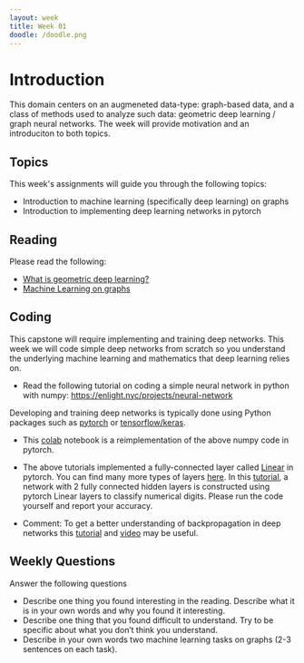 ```yaml
---
layout: week
title: Week 01
doodle: /doodle.png
---
```


# Introduction
This domain centers on an augmeneted data-type: graph-based data, and a class of methods used to analyze such data: geometric deep learning / graph neural networks. The week will provide motivation and an introduciton to both topics.

## Topics

This week's assignments will guide you through the following topics:
- Introduction to machine learning (specifically deep learning) on graphs
- Introduction to implementing deep learning networks in pytorch    

## Reading

Please read the following:
- [What is geometric deep learning?](https://medium.com/@flawnsontong1/what-is-geometric-deep-learning-b2adb662d91d)
- [Machine Learning on graphs](https://towardsdatascience.com/machine-learning-tasks-on-graphs-7bc8f175119a)

## Coding
This capstone will require implementing and training deep networks.
This week we will code simple deep networks from scratch so you understand the underlying machine learning and mathematics that deep learning relies on.
* Read the following tutorial on coding a simple neural network in python with numpy:
https://enlight.nyc/projects/neural-network

Developing and training deep networks is typically done using Python packages such as [pytorch](https://pytorch.org/tutorials/beginner/deep_learning_60min_blitz.html) or [tensorflow/keras](https://www.tensorflow.org/tutorials).
* This [colab](https://colab.research.google.com/drive/109gHWFUlUzuwhgXROpzIuVoSPZA_qeoy) notebook is a reimplementation of the above numpy code in pytorch.

* The above tutorials implemented a fully-connected layer called [Linear](https://pytorch.org/docs/stable/generated/torch.nn.Linear.html) in pytorch. You can find many more types of layers [here](https://pytorch.org/docs/stable/nn.html). In this [tutorial](https://towardsdatascience.com/handwritten-digit-mnist-pytorch-977b5338e627), a network with 2 fully connected hidden layers is constructed using pytorch Linear layers to classify numerical digits. Please run the code yourself and report your accuracy.

* Comment: To get a better understanding of backpropagation in deep networks this [tutorial](https://towardsdatascience.com/math-neural-network-from-scratch-in-python-d6da9f29ce65) and [video](https://www.youtube.com/watch?v=tIeHLnjs5U8&t=585s&ab_channel=3Blue1Brown) may be useful.


## Weekly Questions

Answer the following questions
- Describe one thing you found interesting in the reading. Describe what it is in your own words and why you found it interesting.
- Describe one thing that you found difficult to understand. Try to be specific about what you don’t think you understand.
- Describe in your own words two machine learning tasks on graphs (2-3 sentences on each task).
